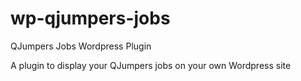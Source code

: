 # wp-qjumpers-jobs
QJumpers Jobs Wordpress Plugin

A plugin to display your QJumpers jobs on your own Wordpress site
